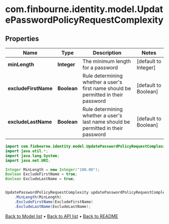 # com.finbourne.identity.model.UpdatePasswordPolicyRequestComplexity

## Properties

Name | Type | Description | Notes
------------ | ------------- | ------------- | -------------
**minLength** | **Integer** | The minimum length for a password | [default to Integer]
**excludeFirstName** | **Boolean** | Rule determining whether a user&#39;s first name should be permitted in their password | [default to Boolean]
**excludeLastName** | **Boolean** | Rule determining whether a user&#39;s last name should be permitted in their password | [default to Boolean]

```java
import com.finbourne.identity.model.UpdatePasswordPolicyRequestComplexity;
import java.util.*;
import java.lang.System;
import java.net.URI;

Integer MinLength = new Integer("100.00");
Boolean ExcludeFirstName = true;
Boolean ExcludeLastName = true;


UpdatePasswordPolicyRequestComplexity updatePasswordPolicyRequestComplexityInstance = new UpdatePasswordPolicyRequestComplexity()
    .MinLength(MinLength)
    .ExcludeFirstName(ExcludeFirstName)
    .ExcludeLastName(ExcludeLastName);
```


[Back to Model list](../README.md#documentation-for-models) &#8226; [Back to API list](../README.md#documentation-for-api-endpoints) &#8226; [Back to README](../README.md)

